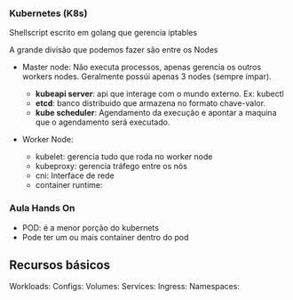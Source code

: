 ### Kubernetes (K8s)

Shellscript escrito em golang que gerencia iptables


A grande divisão que podemos fazer são entre os Nodes 

 * Master node: Não executa processos, apenas gerencia os outros workers nodes. Geralmente possúi apenas 3 nodes (sempre ímpar).

    - **kubeapi server**: api que interage com o mundo  externo. Ex: kubectl
  	- **etcd**: banco distribuido que armazena no formato chave-valor.
  	- **kube scheduler**: Agendamento da execução e apontar a maquina que o agendamento será executado.
 * Worker Node: 
   - kubelet: gerencia tudo que roda no worker node
   - kubeproxy: gerencia tráfego entre os nós
   - cni: Interface de rede
   - container runtime: 


### Aula Hands On

- POD: é a menor porção do kubernets
- Pode ter um ou mais container dentro do pod

## Recursos básicos

Workloads: 
Configs: 
Volumes:
Services:
Ingress: 
Namespaces: 
